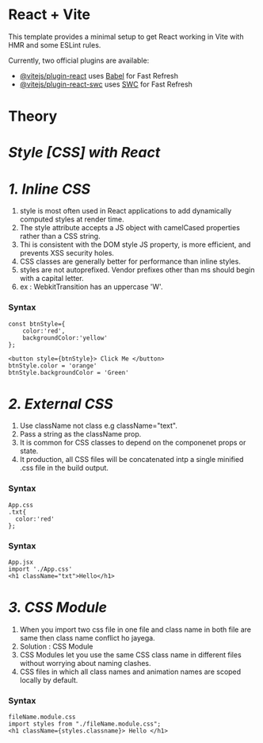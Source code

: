 # React + Vite

This template provides a minimal setup to get React working in Vite with HMR and some ESLint rules.

Currently, two official plugins are available:

- [@vitejs/plugin-react](https://github.com/vitejs/vite-plugin-react/blob/main/packages/plugin-react/README.md) uses [Babel](https://babeljs.io/) for Fast Refresh
- [@vitejs/plugin-react-swc](https://github.com/vitejs/vite-plugin-react-swc) uses [SWC](https://swc.rs/) for Fast Refresh


# Theory

# _Style [CSS] with React_

# _1. Inline CSS_

1. style is most often used in React applications to add dynamically computed styles at render time.
2. The style attribute accepts a JS object with camelCased properties rather than a CSS string.
3. Thi is consistent with the DOM style JS property, is more efficient, and prevents XSS security holes.
4. CSS classes are generally better for performance than inline styles.
5. styles are not autoprefixed. Vendor prefixes other than ms should begin with a capital letter.
6. ex : WebkitTransition has an uppercase 'W'.

<h3>Syntax</h3>

    const btnStyle={
        color:'red',
        backgroundColor:'yellow'
    };
    
    <button style={btnStyle}> Click Me </button>
    btnStyle.color = 'orange'
    btnStyle.backgroundColor = 'Green'

# _2. External CSS_

1. Use className not class e.g className="text".
2. Pass a string as the className prop.
3. It is common for CSS classes to depend on the componenet props or state.
4. It production, all CSS files will be concatenated intp a single minified .css file in the build output.

<h3>Syntax</h3>

    App.css
    .txt{
      color:'red'
    };

<h3>Syntax</h3>

    App.jsx
    import './App.css'
    <h1 className="txt">Hello</h1>

# _3. CSS Module_

1. When you import two css file in one file and class name in both file are same then class name conflict ho jayega.
2. Solution : CSS Module
3. CSS Modules let you use the same CSS class name in different files without worrying about naming clashes.
4. CSS files in which all class names and animation names are scoped locally by default.

<h3>Syntax</h3>

    fileName.module.css
    import styles from "./fileName.module.css";
    <h1 className={styles.classname}> Hello </h1>
